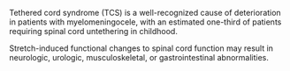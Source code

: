 Tethered cord syndrome (TCS) is a well-recognized cause of deterioration in patients with myelomeningocele, with an estimated one-third of patients requiring spinal cord untethering in childhood.

Stretch-induced functional changes to spinal cord function may result in neurologic, urologic, musculoskeletal, or gastrointestinal abnormalities.